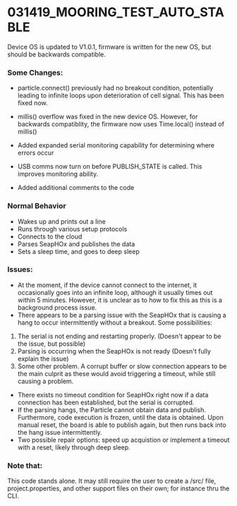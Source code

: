# 031419_MOORING_TEST_AUTO_STABLE 

Device OS is updated to V1.0.1, firmware is written for the new OS, but should be backwards compatible.

### Some Changes: 

- particle.connect() previously had no breakout condition, potentially leading to infinite loops upon deterioration of cell signal. This has been fixed now.

- millis() overflow was fixed in the new device OS. However, for backwards compatiblity, the firmware now uses Time.local() instead of millis()

- Added expanded serial monitoring capability for determining where errors occur

- USB comms now turn on before PUBLISH_STATE is called. This improves monitoring ability.

- Added additional comments to the code

### Normal Behavior

- Wakes up and prints out a line
- Runs through various setup protocols
- Connects to the cloud
- Parses SeapHOx and publishes the data
- Sets a sleep time, and goes to deep sleep

### Issues:

- At the moment, if the device cannot connect to the internet, it occasionally goes into an infinite loop, although it usually times out within 5 minutes. However, it is unclear as to how to fix this as this is a background process issue. 
- There appears to be a parsing issue with the SeapHOx that is causing a hang to occur intermittently without a breakout. Some possibilities:

 1. The serial is not ending and restarting properly. (Doesn't appear to be the issue, but possible)
 2. Parsing is occurring when the SeapHOx is not ready (Doesn't fully explain the issue)
 3. Some other problem. A corrupt buffer or slow connection appears to be the main culprit as these would avoid triggering 
    a timeout, while still causing a problem.
    
- There exists no timeout condition for SeapHOx right now if a data connection has been established, but the serial is corrupted.
- If the parsing hangs, the Particle cannot obtain data and publish. Furthermore, code execution is frozen, until the data is obtained. Upon manual reset, the board is able to publish again, but then runs back into the hang issue intermittently. 
- Two possible repair options: speed up acquistion or implement a timeout with a reset, likely through deep sleep. 

### Note that:

This code stands alone. It may still require the user to create a /src/ file, project.properties, and other support files on their own; for instance thru the CLI. 
